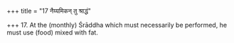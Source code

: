 +++
title = "17 नैय्यमिकन् तु श्राद्धं"

+++
17. At the (monthly) Śrāddha which must necessarily be performed, he must use (food) mixed with fat.

